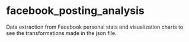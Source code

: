 # facebook_posting_analysis
Data extraction from Facebook personal stats and visualization charts to see the transformations made in the json file.
